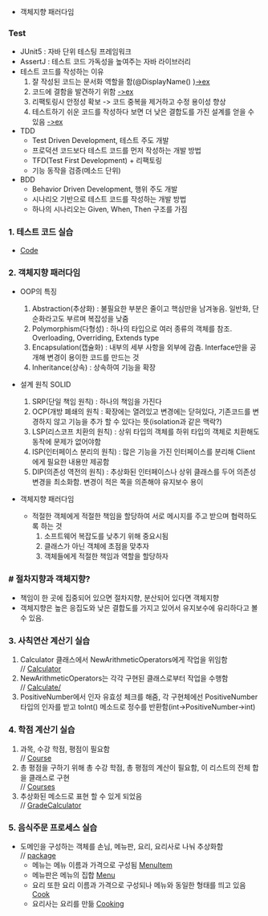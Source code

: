 -   객체지향 패러다임

### Test

-   JUnit5 : 자바 단위 테스팅 프레임워크
-   AssertJ : 테스트 코드 가독성을 높여주는 자바 라이브러리
-   테스트 코드를 작성하는 이유
    1. 잘 작성된 코드는 문서화 역할을 함(@DisplayName() )[->ex](/src/test/src/test/java/com/example/test/passwordValidator/PasswordValidatorTest.java)
    2. 코드에 결함을 발견하기 위함 [->ex](/src/test/src/test/java/com/example/test/passwordValidator/CorrectFixedPasswordGenerator.java)
    3. 리팩토링시 안정성 확보 -> 코드 중복을 제거하고 수정 용이성 향상
    4. 테스트하기 쉬운 코드를 작성하다 보면 더 낮은 결합도를 가진 설계를 얻을 수 있음 [->ex](/src/test/src/main/java/com/example/test/passwordValidator/User.java)
-   TDD
    -   Test Driven Development, 테스트 주도 개발
    -   프로덕션 코드보다 테스트 코드를 먼저 작성하는 개발 방법
    -   TFD(Test First Development) + 리팩토링
    -   기능 동작을 검증(메소드 단위)
-   BDD
    -   Behavior Driven Development, 행위 주도 개발
    -   시나리오 기반으로 테스트 코드를 작성하는 개발 방법
    -   하나의 시나리오는 Given, When, Then 구조를 가짐

### 1. 테스트 코드 실습

-   [Code](/src/test/src/test/java/com/example/test/passwordValidator/)

### 2. 객체지향 패러다임

-   OOP의 특징

    1.  Abstraction(추상화) : 불필요한 부분은 줄이고 핵심만을 남겨놓음. 일반화, 단순화라고도 부르며 복잡성을 낮줌
    2.  Polymorphism(다형성) : 하나의 타입으로 여러 종류의 객체를 참조. Overloading, Overriding, Extends type
    3.  Encapsulation(캡슐화) : 내부의 세부 사항을 외부에 감춤. Interface만을 공개해 변경이 용이한 코드를 만드는 것
    4.  Inheritance(상속) : 상속하여 기능을 확장

-   설계 원칙 SOLID

    1. SRP(단일 책임 원칙) : 하나의 책임을 가진다
    2. OCP(개방 폐쇄의 원칙 : 확장에는 열려있고 변경에는 닫혀있다, 기존코드를 변경하지 않고 기능을 추가 할 수 있다는 뜻(isolation과 같은 맥락?)
    3. LSP(리스코프 치환의 원칙) : 상위 타입의 객체를 하위 타입의 객체로 치환해도 동작에 문제가 없어야함
    4. ISP(인터페이스 분리의 원칙) : 많은 기능을 가진 인터페이스를 분리해 Client에게 필요한 내용만 제공함
    5. DIP(의존성 역전의 원칙) : 추상화된 인터페이스나 상위 클래스를 두어 의존성 변경을 최소화함. 변경이 적은 쪽을 의존해야 유지보수 용이

-   객체지향 패러다임
    -   적절한 객체에게 적절한 책임을 할당하여 서로 메시지를 주고 받으며 협력하도록 하는 것
        1. 소프트웨어 복잡도를 낮추기 위해 중요시됨
        2. 클래스가 아닌 객체에 초점을 맞추자
        3. 객체들에게 적절한 책임과 역할을 할당하자

### # 절차지향과 객체지향?

-   책임이 한 곳에 집중되어 있으면 절차지향, 분산되어 있다면 객체지향
-   객체지향은 높은 응집도와 낮은 결합도를 가지고 있어서 유지보수에 유리하다고 볼 수 있음.

### 3. 사칙연산 계산기 실습

1. Calculator 클래스에서 NewArithmeticOperators에게 작업을 위임함  
   // [Calculator](/src/test/src/main/java/com/example/test/arithmeticCalculator/Calculator.java)
2. NewArithmeticOperators는 각각 구현된 클래스로부터 작업을 수행함  
   // [Calculate/](/src/test/src/main/java/com/example/test/arithmeticCalculator/calculate/)
3. PositiveNumber에서 인자 유효성 체크를 해줌, 각 구현체에선 PositiveNumber 타입의 인자를 받고 toInt() 메소드로 정수를 반환함(int->PositiveNumber->int)

### 4. 학점 계산기 실습

1. 과목, 수강 학점, 평점이 필요함  
   // [Course](/src/test/src/main/java/com/example/test/gradeCalculator/Course.java)
2. 총 평점을 구하기 위해 총 수강 학점, 총 평점의 계산이 필요함, 이 리스트의 전체 합을 클래스로 구현  
   // [Courses](/src/test/src/main/java/com/example/test/gradeCalculator/Courses.java)
3. 추상화된 메소드로 표현 할 수 있게 되었음  
   // [GradeCalculator](/src/test/src/main/java/com/example/test/gradeCalculator/GradeCalculator.java)

### 5. 음식주문 프로세스 실습

-   도메인을 구성하는 객체를 손님, 메뉴판, 요리, 요리사로 나눠 추상화함  
     // [package](/src/test/src/main/java/com/example/test/customerOrder/)
    -   메뉴는 메뉴 이름과 가격으로 구성됨 [MenuItem](/src/test/src/main/java/com/example/test/customerOrder/MenuItem.java)
    -   메뉴판은 메뉴의 집합 [Menu](/src/test/src/main/java/com/example/test/customerOrder/Menu.java)
    -   요리 또한 요리 이름과 가격으로 구성되나 메뉴와 동일한 형태를 띄고 있음 [Cook](/src/test/src/main/java/com/example/test/customerOrder/Cook.java)
    -   요리사는 요리를 만듦 [Cooking](/src/test/src/main/java/com/example/test/customerOrder/Cooking.java)
